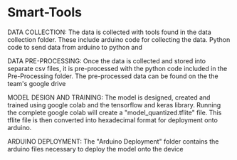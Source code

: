 # Smart-Tools
DATA COLLECTION:
The data is collected with tools found in the data collection folder. These include arduino code for collecting the data. Python code to send data from arduino to python and 

DATA PRE-PROCESSING:
Once the data is collected and stored into separate csv files, it is pre-processed with the python code included in the Pre-Processing folder. The pre-processed data can be found on the the team's google drive

MODEL DESIGN AND TRAINING:
The model is designed, created and trained using google colab and the tensorflow and keras library. Running the complete google colab will create a "model_quantized.tflite" file. This tflite file is then converted into hexadecimal format for deployment onto arduino.

ARDUINO DEPLOYMENT:
The "Arduino Deployment" folder contains the arduino files necessary to deploy the model onto the device

 
